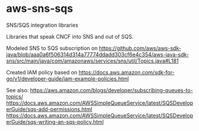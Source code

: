 # aws-sns-sqs
SNS/SQS integration libraries

Libraries that speak CNCF into SNS and out of SQS.

Modeled SNS to SQS subscription on https://github.com/aws/aws-sdk-java/blob/aaa0a6f506314d314a77774ddadd303cf6e4c354/aws-java-sdk-sns/src/main/java/com/amazonaws/services/sns/util/Topics.java#L181

Created IAM policy based on https://docs.aws.amazon.com/sdk-for-go/v1/developer-guide/iam-example-policies.html

See also:
https://aws.amazon.com/blogs/developer/subscribing-queues-to-topics/
https://docs.aws.amazon.com/AWSSimpleQueueService/latest/SQSDeveloperGuide/sqs-add-permissions.html
https://docs.aws.amazon.com/AWSSimpleQueueService/latest/SQSDeveloperGuide/sqs-writing-an-sqs-policy.html

